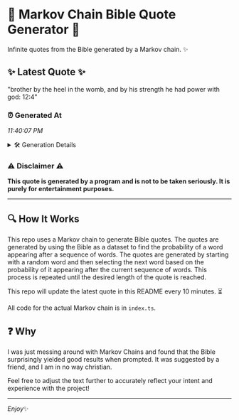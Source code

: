 # 📖 Markov Chain Bible Quote Generator 📖

Infinite quotes from the Bible generated by a Markov chain. ✨

## ✨ Latest Quote ✨
"brother by the heel in the womb, and by his strength he had power with god: 12:4"

### ⏰ Generated At
*11:40:07 PM*

<details>
    <summary>🛠️ Generation Details</summary>
    <p>
        <strong>🌱 Seed:</strong> brother<br>
        <strong>🔄 Iterations:</strong> 16<br>
        <strong>📜 Context History:</strong><br>[ brother ]: by<br>[ brother, by ]: the<br>[ brother, by, the ]: heel<br>[ brother, by, the, heel ]: in<br>[ brother, by, the, heel, in ]: the<br>[ brother, by, the, heel, in, the ]: womb,<br>[ by, the, heel, in, the, womb, ]: and<br>[ the, heel, in, the, womb,, and ]: by<br>[ heel, in, the, womb,, and, by ]: his<br>[ in, the, womb,, and, by, his ]: strength<br>[ the, womb,, and, by, his, strength ]: he<br>[ womb,, and, by, his, strength, he ]: had<br>[ and, by, his, strength, he, had ]: power<br>[ by, his, strength, he, had, power ]: with<br>[ his, strength, he, had, power, with ]: god:<br>[ strength, he, had, power, with, god: ]: 12:4<br>
    </p>
</details>

### ⚠️ Disclaimer ⚠️
**This quote is generated by a program and is not to be taken seriously. It is purely for entertainment purposes.**

---

## 🔍 How It Works

This repo uses a Markov chain to generate Bible quotes. The quotes are generated by using the Bible as a dataset to find the probability of a word appearing after a sequence of words. The quotes are generated by starting with a random word and then selecting the next word based on the probability of it appearing after the current sequence of words. This process is repeated until the desired length of the quote is reached.

This repo will update the latest quote in this README every 10 minutes. ⏳

All code for the actual Markov chain is in `index.ts`.

## ❓ Why

I was just messing around with Markov Chains and found that the Bible surprisingly yielded good results when prompted. 
It was suggested by a friend, and I am in no way christian.

Feel free to adjust the text further to accurately reflect your intent and experience with the project!

---

*Enjoy*✨
